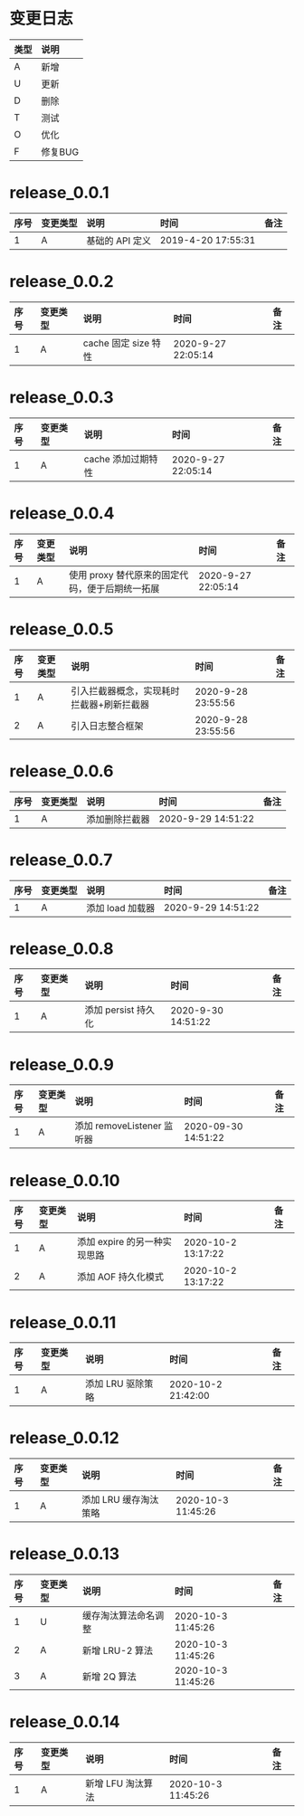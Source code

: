 # 变更日志

| 类型 | 说明 |
|:----|:----|
| A | 新增 |
| U | 更新 |
| D | 删除 |
| T | 测试 |
| O | 优化 |
| F | 修复BUG |

# release_0.0.1

| 序号 | 变更类型 | 说明 | 时间 | 备注 |
|:---|:---|:---|:---|:--|
| 1 | A | 基础的 API 定义 | 2019-4-20 17:55:31  | |

# release_0.0.2

| 序号 | 变更类型 | 说明 | 时间 | 备注 |
|:---|:---|:---|:---|:--|
| 1 | A | cache 固定 size 特性 | 2020-9-27 22:05:14  | |

# release_0.0.3

| 序号 | 变更类型 | 说明 | 时间 | 备注 |
|:---|:---|:---|:---|:--|
| 1 | A | cache 添加过期特性 | 2020-9-27 22:05:14  | |

# release_0.0.4

| 序号 | 变更类型 | 说明 | 时间 | 备注 |
|:---|:---|:---|:---|:--|
| 1 | A | 使用 proxy 替代原来的固定代码，便于后期统一拓展 | 2020-9-27 22:05:14  | |

# release_0.0.5

| 序号 | 变更类型 | 说明 | 时间 | 备注 |
|:---|:---|:---|:---|:--|
| 1 | A | 引入拦截器概念，实现耗时拦截器+刷新拦截器 | 2020-9-28 23:55:56  | |
| 2 | A | 引入日志整合框架 | 2020-9-28 23:55:56  | |

# release_0.0.6

| 序号 | 变更类型 | 说明 | 时间 | 备注 |
|:---|:---|:---|:---|:--|
| 1 | A | 添加删除拦截器 | 2020-9-29 14:51:22  | |

# release_0.0.7

| 序号 | 变更类型 | 说明 | 时间 | 备注 |
|:---|:---|:---|:---|:--|
| 1 | A | 添加 load 加载器 | 2020-9-29 14:51:22  | |

# release_0.0.8

| 序号 | 变更类型 | 说明 | 时间 | 备注 |
|:---|:---|:---|:---|:--|
| 1 | A | 添加 persist 持久化 | 2020-9-30 14:51:22  | |

# release_0.0.9

| 序号 | 变更类型 | 说明 | 时间 | 备注 |
|:---|:---|:---|:---|:--|
| 1 | A | 添加 removeListener 监听器 | 2020-09-30 14:51:22  | |

# release_0.0.10

| 序号 | 变更类型 | 说明 | 时间 | 备注 |
|:---|:---|:---|:---|:--|
| 1 | A | 添加 expire 的另一种实现思路 | 2020-10-2 13:17:22  | |
| 2 | A | 添加 AOF 持久化模式 | 2020-10-2 13:17:22  | |

# release_0.0.11

| 序号 | 变更类型 | 说明 | 时间 | 备注 |
|:---|:---|:---|:---|:--|
| 1 | A | 添加 LRU 驱除策略 | 2020-10-2 21:42:00  | |

# release_0.0.12

| 序号 | 变更类型 | 说明 | 时间 | 备注 |
|:---|:---|:---|:---|:--|
| 1 | A | 添加 LRU 缓存淘汰策略 | 2020-10-3 11:45:26  | |

# release_0.0.13

| 序号 | 变更类型 | 说明 | 时间 | 备注 |
|:---|:---|:---|:---|:--|
| 1 | U | 缓存淘汰算法命名调整 | 2020-10-3 11:45:26  | |
| 2 | A | 新增 LRU-2 算法 | 2020-10-3 11:45:26  | |
| 3 | A | 新增 2Q 算法 | 2020-10-3 11:45:26  | |

# release_0.0.14

| 序号 | 变更类型 | 说明 | 时间 | 备注 |
|:---|:---|:---|:---|:--|
| 1 | A | 新增 LFU 淘汰算法 | 2020-10-3 11:45:26  | |
